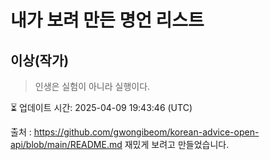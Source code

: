 # 내가 보려 만든 명언 리스트

##  이상(작가)
> 인생은 실험이 아니라 실행이다.


⏳ 업데이트 시간: 2025-04-09 19:43:46 (UTC)

출처 : https://github.com/gwongibeom/korean-advice-open-api/blob/main/README.md
재밌게 보려고 만들었습니다.
